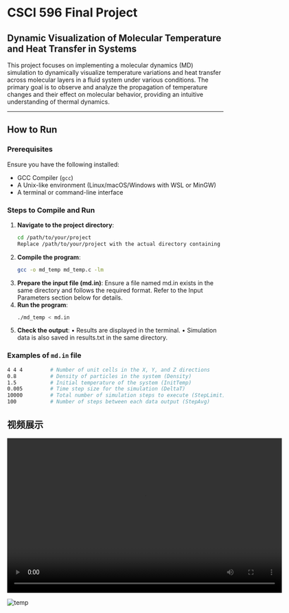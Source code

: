 # CSCI 596 Final Project

## Dynamic Visualization of Molecular Temperature and Heat Transfer in Systems

This project focuses on implementing a molecular dynamics (MD) simulation to dynamically visualize temperature variations and heat transfer across molecular layers in a fluid system under various conditions. The primary goal is to observe and analyze the propagation of temperature changes and their effect on molecular behavior, providing an intuitive understanding of thermal dynamics.

---

## How to Run

### Prerequisites
Ensure you have the following installed:
- GCC Compiler (`gcc`)
- A Unix-like environment (Linux/macOS/Windows with WSL or MinGW)
- A terminal or command-line interface

### Steps to Compile and Run
1. **Navigate to the project directory**:
   ```bash
   cd /path/to/your/project
   Replace /path/to/your/project with the actual directory containing md_temp.c and md.in.
2.	**Compile the program**:
    ```bash
    gcc -o md_temp md_temp.c -lm
3.	**Prepare the input file (md.in)**:
Ensure a file named md.in exists in the same directory and follows the required format. Refer to the Input Parameters section below for details.
4.  **Run the program**:
    ```bash
    ./md_temp < md.in
5.	**Check the output**:
•	Results are displayed in the terminal.
•	Simulation data is also saved in results.txt in the same directory.

### Examples of `md.in` file
```bash
4 4 4         # Number of unit cells in the X, Y, and Z directions
0.8           # Density of particles in the system (Density)
1.5           # Initial temperature of the system (InitTemp)
0.005         # Time step size for the simulation (DeltaT)
10000         # Total number of simulation steps to execute (StepLimit)
100           # Number of steps between each data output (StepAvg)
```

## 视频展示

<video width="640" height="360" controls>
  <source src="./asset/show1.mp4" type="video/mp4">
  Your browser does not support the video tag.
</video>

![temp](./asset/show1.gif)